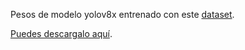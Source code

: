 Pesos de modelo yolov8x entrenado con este [dataset](https://universe.roboflow.com/amadeo-x5pc0/dsigncloud-red.es_windowsdetectionmodel/model/2). 

[Puedes descargalo aquí](https://www.dropbox.com/t/lBBoGhOHrBRUQdVp).
